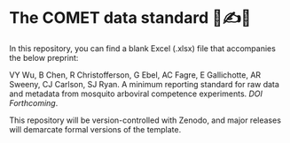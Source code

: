 # The COMET data standard 🦟✍️🔢

In this repository, you can find a blank Excel (.xlsx) file that accompanies the below preprint:


VY Wu, B Chen, R Christofferson, G Ebel, AC Fagre, E Gallichotte, AR Sweeny, CJ Carlson, SJ Ryan. A minimum reporting standard for raw data and metadata from mosquito arboviral competence experiments. _DOI Forthcoming_.

This repository will be version-controlled with Zenodo, and major releases will demarcate formal versions of the template. 
